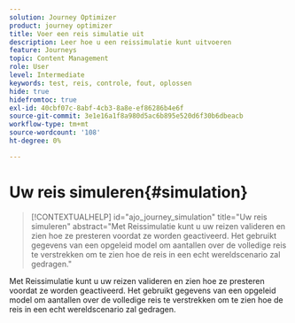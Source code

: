 ```yaml
---
solution: Journey Optimizer
product: journey optimizer
title: Voer een reis simulatie uit
description: Leer hoe u een reissimulatie kunt uitvoeren
feature: Journeys
topic: Content Management
role: User
level: Intermediate
keywords: test, reis, controle, fout, oplossen
hide: true
hidefromtoc: true
exl-id: 40cbf07c-8abf-4cb3-8a8e-ef86286b4e6f
source-git-commit: 3e1e16a1f8a980d5ac6b895e520d6f30b6dbeacb
workflow-type: tm+mt
source-wordcount: '108'
ht-degree: 0%

---
```


# Uw reis simuleren{#simulation}

>[!CONTEXTUALHELP]
>id="ajo_journey_simulation"
>title="Uw reis simuleren"
>abstract="Met Reissimulatie kunt u uw reizen valideren en zien hoe ze presteren voordat ze worden geactiveerd. Het gebruikt gegevens van een opgeleid model om aantallen over de volledige reis te verstrekken om te zien hoe de reis in een echt wereldscenario zal gedragen."

Met Reissimulatie kunt u uw reizen valideren en zien hoe ze presteren voordat ze worden geactiveerd. Het gebruikt gegevens van een opgeleid model om aantallen over de volledige reis te verstrekken om te zien hoe de reis in een echt wereldscenario zal gedragen.
